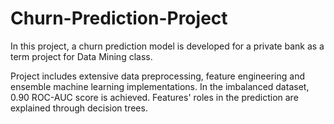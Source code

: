 # Churn-Prediction-Project
In this project, a churn prediction model is developed for a private bank as a term project for Data Mining class.

Project includes extensive data preprocessing, feature engineering and ensemble machine learning implementations.
In the imbalanced dataset, 0.90 ROC-AUC score is achieved. Features' roles in the prediction are explained through decision trees.
